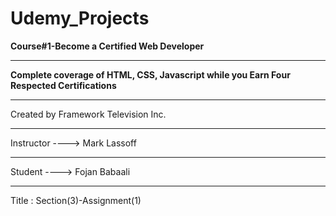 # Udemy_Projects
**Course#1-Become a Certified Web Developer**
_______________________________________________________________________________________
**Complete coverage of HTML, CSS, Javascript while you Earn Four Respected Certifications**
_______________________________________________________________________________________
Created by Framework Television Inc. 
_______________________________________________________________________________________
Instructor ----> Mark Lassoff
_______________________________________________________________________________________
Student    ----> Fojan Babaali
_______________________________________________________________________________________
Title : Section(3)-Assignment(1)


